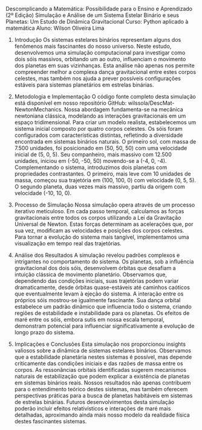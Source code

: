 Descomplicando a Matemática:
Possibilidade para o Ensino e Aprendizado (2º Edição)
Simulação e Análise de um Sistema Estelar Binário e seus Planetas: Um Estudo de Dinâmica Gravitacional
Curso: Python aplicado à matemática
Aluno: Wilson Oliveira Lima

1. Introdução
   Os sistemas estelares binários representam alguns dos fenômenos mais fascinantes do nosso universo. Neste estudo, desenvolvemos uma simulação computacional para investigar como dois sóis massivos, orbitando um ao outro, influenciam o movimento dos planetas em suas vizinhanças.
   Esta análise não apenas nos permite compreender melhor a complexa dança gravitacional entre estes corpos celestes, mas também nos ajuda a prever possíveis configurações estáveis para sistemas planetários em estrelas binárias.

2. Metodologia e Implementação
   O código fonte completo desta simulação está disponível em nosso repositório GitHub: wilssola/DescMat-NewtonMechanics. Nossa abordagem fundamenta-se na mecânica newtoniana clássica, modelando as interações gravitacionais em um espaço tridimensional.
   Para criar um modelo realista, estabelecemos um sistema inicial composto por quatro corpos celestes. Os sóis foram configurados com características distintas, refletindo a diversidade encontrada em sistemas binários naturais. O primeiro sol, com massa de 7.500 unidades, foi posicionado em (50, 50, 50) com uma velocidade inicial de (5, 0, 5). Seu companheiro, mais massivo com 12.500 unidades, iniciou em (-50, -50, 50) movendo-se a (-4, 0, -4).
   Complementando o sistema, introduzimos dois planetas com propriedades contrastantes. O primeiro, mais leve com 10 unidades de massa, começou sua trajetória em (100, 100, 0) com velocidade (0, 5, 5). O segundo planeta, duas vezes mais massivo, partiu da origem com velocidade (-10, 10, 0).

3. Processo de Simulação
   Nossa simulação opera através de um processo iterativo meticuloso. Em cada passo temporal, calculamos as forças gravitacionais entre todos os corpos utilizando a Lei da Gravitação Universal de Newton. Estas forças determinam as acelerações que, por sua vez, modificam as velocidades e posições dos corpos celestes. Para tornar a evolução do sistema mais tangível, implementamos uma visualização em tempo real das trajetórias.

4. Análise dos Resultados
   A simulação revelou padrões complexos e intrigantes no comportamento do sistema. Os planetas, sob a influência gravitacional dos dois sóis, desenvolvem órbitas que desafiam a intuição clássica de movimento planetário. Observamos que, dependendo das condições iniciais, suas trajetórias podem variar dramaticamente, desde órbitas quase-estáveis até caminhos caóticos que eventualmente levam à ejeção do sistema.
   A interação entre os próprios sóis mostrou-se igualmente fascinante. Sua dança orbital estabelece um padrão dinâmico que influencia todo o sistema, criando regiões de estabilidade e instabilidade para os planetas. Os efeitos de maré entre os sóis, embora sutis em nossa escala temporal, demonstram potencial para influenciar significativamente a evolução de longo prazo do sistema.

5. Implicações e Conclusões
   Esta simulação nos proporcionou insights valiosos sobre a dinâmica de sistemas estelares binários. Observamos que a estabilidade planetária nestes sistemas é possível, mas depende criticamente das condições iniciais e das razões de massa entre os corpos. As ressonâncias orbitais identificadas sugerem mecanismos naturais de estabilização que podem explicar a existência de planetas em sistemas binários reais.
   Nossos resultados não apenas contribuem para o entendimento teórico destes sistemas, mas também oferecem perspectivas práticas para a busca de planetas habitáveis em sistemas de estrelas binárias. Futuros desenvolvimentos desta simulação poderão incluir efeitos relativísticos e interações de maré mais detalhadas, aproximando ainda mais nosso modelo da realidade física destes fascinantes sistemas.
